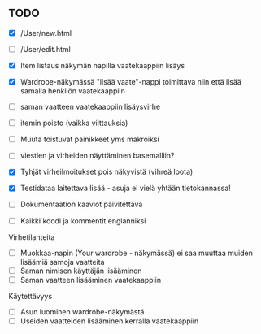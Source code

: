 ## TODO

- [x] /User/new.html
- [ ] /User/edit.html
- [x] Item listaus näkymän napilla vaatekaappiin lisäys
- [x] Wardrobe-näkymässä "lisää vaate"-nappi toimittava niin että lisää samalla henkilön vaatekaappiin
- [ ] saman vaatteen vaatekaappiin lisäysvirhe
- [ ] itemin poisto (vaikka viittauksia)
- [ ] Muuta toistuvat painikkeet yms makroiksi

- [ ] viestien ja virheiden näyttäminen basemalliin?
- [x] Tyhjät virheilmoitukset pois näkyvistä (vihreä loota)
- [x] Testidataa laitettava lisää - asuja ei vielä yhtään tietokannassa!
- [ ] Dokumentaation kaaviot päivitettävä
- [ ] Kaikki koodi ja kommentit englanniksi

Virhetilanteita
- [ ] Muokkaa-napin (Your wardrobe - näkymässä) ei saa muuttaa muiden lisäämiä samoja vaatteita
- [ ] Saman nimisen käyttäjän lisääminen
- [ ] Saman vaatteen lisääminen vaatekaappiin

Käytettävyys
- [ ] Asun luominen wardrobe-näkymästä
- [ ] Useiden vaatteiden lisääminen kerralla vaatekaappiin